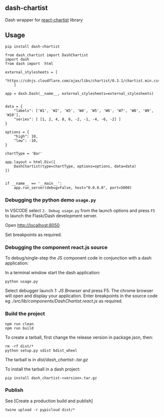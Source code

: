 ## dash-chartist

 Dash wrapper for [react-chartist](https://github.com/fraserxu/react-chartist) library

## Usage

    pip install dash-chartist

```
from dash_chartist import DashChartist
import dash
from dash import  html

external_stylesheets = [
    "https://cdnjs.cloudflare.com/ajax/libs/chartist/0.3.1/chartist.min.css",
    ]

app = dash.Dash(__name__, external_stylesheets=external_stylesheets)


data = {
    "labels": ['W1', 'W2', 'W3', 'W4', 'W5', 'W6', 'W7', 'W8', 'W9', 'W10'],
    "series": [ [1, 2, 4, 8, 6, -2, -1, -4, -6, -2] ]
}

options = {
    "high": 10,
    "low": -10,
}

chartType = 'Bar'

app.layout = html.Div([
    DashChartist(type=chartType, options=options, data=data)
])


if __name__ == '__main__':
    app.run_server(debug=False, host="0.0.0.0", port=5000)

```
### Debugging the python demo `usage.py`

In VSCODE select `2. Debug usage.py` from the launch options and press `F5` to launch the
Flask/Dash development server.

Open [http://localhost:8050](http://localhost:8050)

Set breakpoints as required.

### Debugging the component react.js source

To debug/single-step the JS component code in conjunction with a dash application:

In a terminal window start the dash application:

    python usage.py

Select debugger launch *1: JS Browser* and press F5. The chrome browser
will open and display your application. Enter breakpoints in the source
code eg *./src/lib/components/DashChartist.react.js* as required.

### Build the project

    npm run clean
    npm run build

To create a tarball, first change the release version in package.json, then:

    rm -rf dist/*
    python setup.py sdist bdist_wheel

The tarball is in *dist/dash_chartist-<version>.tar.gz*

To install the tarball in a dash project:

    pip install dash_chartist-<version>.tar.gz

### Publish

See [Create a production build and publish]

    twine upload -r pypicloud dist/*




